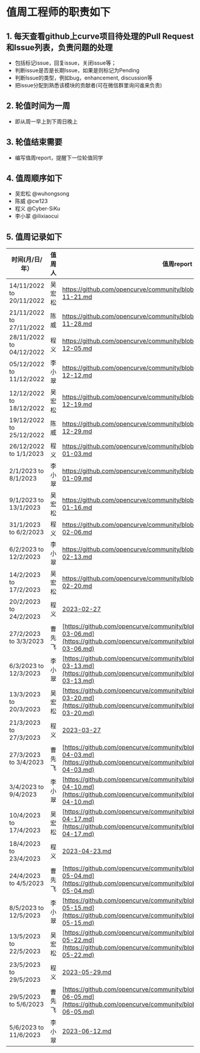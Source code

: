 # 值周工程师的职责如下

## 1. 每天查看github上curve项目待处理的Pull Request和Issue列表，负责问题的处理
  *  包括标记issue，回复issue，关闭issue等；
  *  判断issue是否是长期Issue，如果是则标记为Pending
  *  判断Issue的类型，例如bug，enhancement, discussion等
  *  把issue分配到熟悉该模块的贡献者(可在微信群里询问谁来负责)

## 2. 轮值时间为一周
  *  即从周一早上到下周日晚上

## 3. 轮值结束需要
  *  编写值周report，提醒下一位轮值同学

## 4. 值周顺序如下
  * 吴宏松 @wuhongsong
  * 陈威 @cw123
  * 程义 @Cyber-SiKu
  * 李小翠 @ilixiaocui


## 5. 值周记录如下

|  时间(月/日/年）   | 值周人  | 值周report|
|  ----  | ----  | --- |
| 14/11/2022 to 20/11/2022 | 吴宏松 | https://github.com/opencurve/community/blob/master/affair/week_report/2022-11-21.md |
| 21/11/2022 to 27/11/2022 | 陈威 | https://github.com/opencurve/community/blob/master/affair/week_report/2022-11-28.md |
| 28/11/2022 to 04/12/2022  | 程义 | https://github.com/opencurve/community/blob/master/affair/week_report/2022-12-05.md |
| 05/12/2022 to 11/12/2022 | 李小翠 | https://github.com/opencurve/community/blob/master/affair/week_report/2022-12-12.md |
| 12/12/2022 to 18/12/2022 | 吴宏松 | https://github.com/opencurve/community/blob/master/affair/week_report/2022-12-19.md |
| 19/12/2022 to 25/12/2022 | 陈威 | https://github.com/opencurve/community/blob/master/affair/week_report/2022-12-29.md |
| 26/12/2022 to 1/1/2023  | 程义 | https://github.com/opencurve/community/blob/master/affair/week_report/2023-01-03.md |
| 2/1/2023 to 8/1/2023  | 李小翠 | https://github.com/opencurve/community/blob/master/affair/week_report/2023-01-09.md |
| 9/1/2023 to 13/1/2023  |吴宏松 | https://github.com/opencurve/community/blob/master/affair/week_report/2023-01-16.md |
| 31/1/2023 to 6/2/2023  | 程义 | https://github.com/opencurve/community/blob/master/affair/week_report/2023-02-06.md |
| 6/2/2023 to 12/2/2023  |李小翠 | https://github.com/opencurve/community/blob/master/affair/week_report/2023-02-13.md |
| 14/2/2023 to 17/2/2023  |吴宏松 | https://github.com/opencurve/community/blob/master/affair/week_report/2023-02-20.md |
| 20/2/2023 to 24/2/2023  | 程义 | [2023-02-27](https://github.com/opencurve/community/blob/master/affair/week_report/2023-02-27.md) |
| 27/2/2023 to 3/3/2023  | 曹先飞 | [https://github.com/opencurve/community/blob/master/affair/week_report/2023-03-06.md](https://github.com/opencurve/community/blob/master/affair/week_report/2023-03-06.md) |
| 6/3/2023 to 12/3/2023  | 李小翠 | [https://github.com/opencurve/community/blob/master/affair/week_report/2023-03-13.md](https://github.com/opencurve/community/blob/master/affair/week_report/2023-03-13.md) |
| 13/3/2023 to 20/3/2023  | 吴宏松 | [https://github.com/opencurve/community/blob/master/affair/week_report/2023-03-20.md](https://github.com/opencurve/community/blob/master/affair/week_report/2023-03-20.md) |
| 21/3/2023 to 27/3/2023  | 程义 | [2023-03-27](https://github.com/opencurve/community/blob/master/affair/week_report/2023-03-27.md) |
| 27/3/2023 to 3/4/2023  | 曹先飞 | [https://github.com/opencurve/community/blob/master/affair/week_report/2023-04-03.md](https://github.com/opencurve/community/blob/master/affair/week_report/2023-04-03.md) |
| 3/4/2023 to 9/4/2023  | 李小翠 | [https://github.com/opencurve/community/blob/master/affair/week_report/2023-04-10.md](https://github.com/opencurve/community/blob/master/affair/week_report/2023-04-10.md) |
| 10/4/2023 to 17/4/2023  | 吴宏松 | [https://github.com/opencurve/community/blob/master/affair/week_report/2023-04-17.md](https://github.com/opencurve/community/blob/master/affair/week_report/2023-04-17.md) |
| 18/4/2023 to 23/4/2023  | 程义 | [2023-04-23.md](https://github.com/opencurve/community/blob/master/affair/week_report/2023-04-23.md) |
| 24/4/2023 to 4/5/2023  | 曹先飞 | [https://github.com/opencurve/community/blob/master/affair/week_report/2023-05-04.md](https://github.com/opencurve/community/blob/master/affair/week_report/2023-05-04.md) |
| 8/5/2023 to 12/5/2023  | 李小翠 | [https://github.com/opencurve/community/blob/master/affair/week_report/2023-05-15.md](https://github.com/opencurve/community/blob/master/affair/week_report/2023-05-15.md) |
| 13/5/2023 to 22/5/2023  | 吴宏松 | [https://github.com/opencurve/community/blob/master/affair/week_report/2023-05-22.md](https://github.com/opencurve/community/blob/master/affair/week_report/2023-05-22.md) |
| 23/5/2023 to 29/5/2023  | 程义 | [2023-05-29.md](https://github.com/opencurve/community/blob/master/affair/week_report/2023-05-29.md) |
| 29/5/2023 to 5/6/2023  | 曹先飞 | [https://github.com/opencurve/community/blob/master/affair/week_report/2023-06-05.md](https://github.com/opencurve/community/blob/master/affair/week_report/2023-06-05.md) |
| 5/6/2023 to 11/6/2023  | 李小翠 | [2023-06-12.md](https://github.com/opencurve/community/blob/master/affair/week_report/2023-06-12.md) |
